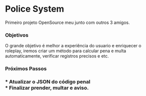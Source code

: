 <h1>Police System</h1>

<p>Primeiro projeto OpenSource meu junto com outros 3 amigos.</p>


<h3>Objetivos</h3>

<p>O grande objetivo é melhor a experiência do usuario e enriquecer o roleplay, iremos criar um método para calcular pena e multa automaticamente, verificar registros precisos e etc.</p>

<h3>Próximos Passos<h3>

<p>* Atualizar o JSON do código penal <br>* Finalizar prender, multar e aviso.</p>
